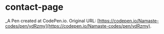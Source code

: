 # contact-page
 _A Pen created at CodePen.io. Original URL: [https://codepen.io/Namaste-codes/pen/ydRzmy](https://codepen.io/Namaste-codes/pen/ydRzmy).

 